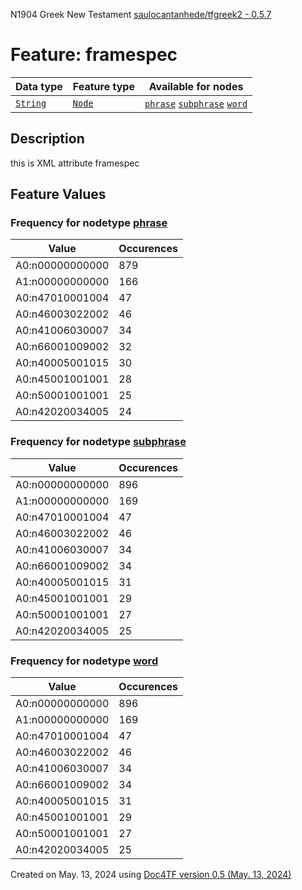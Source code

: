 N1904 Greek New Testament <a href="https://github.com/saulocantanhede/tfgreek2">saulocantanhede/tfgreek2 - 0.5.7</a>
# Feature: framespec
Data type|Feature type|Available for nodes
---|---|---
[`String`](featuresbydatatype.md#string)|[`Node`](featuresbytype.md#node)| [`phrase`](featuresbynodetype.md#phrase)  [`subphrase`](featuresbynodetype.md#subphrase)  [`word`](featuresbynodetype.md#word) 
## Description
this is XML attribute framespec
## Feature Values
### Frequency for nodetype [phrase](featuresbynodetype.md#phrase)
Value|Occurences
---|---
A0:n00000000000|879
A1:n00000000000|166
A0:n47010001004|47
A0:n46003022002|46
A0:n41006030007|34
A0:n66001009002|32
A0:n40005001015|30
A0:n45001001001|28
A0:n50001001001|25
A0:n42020034005|24
### Frequency for nodetype [subphrase](featuresbynodetype.md#subphrase)
Value|Occurences
---|---
A0:n00000000000|896
A1:n00000000000|169
A0:n47010001004|47
A0:n46003022002|46
A0:n41006030007|34
A0:n66001009002|34
A0:n40005001015|31
A0:n45001001001|29
A0:n50001001001|27
A0:n42020034005|25
### Frequency for nodetype [word](featuresbynodetype.md#word)
Value|Occurences
---|---
A0:n00000000000|896
A1:n00000000000|169
A0:n47010001004|47
A0:n46003022002|46
A0:n41006030007|34
A0:n66001009002|34
A0:n40005001015|31
A0:n45001001001|29
A0:n50001001001|27
A0:n42020034005|25
 

Created on May. 13, 2024 using [Doc4TF version 0.5 (May. 13, 2024)](https://github.com/tonyjurg/Doc4TF/blob/main/CreateFeatureDoc.ipynb) 